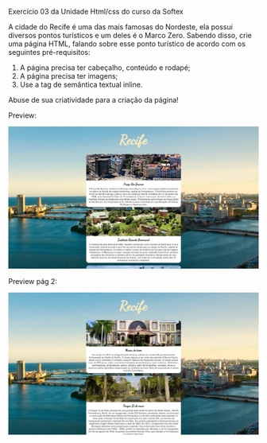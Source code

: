 Exercício 03 da Unidade Html/css do curso da Softex

A cidade do Recife é uma das mais famosas do Nordeste, ela possui diversos pontos turísticos 
e um deles é o Marco Zero. Sabendo disso, crie uma página HTML, falando sobre esse ponto 
turístico de acordo com os seguintes pré-requisitos: 

1. A página precisa ter cabeçalho, conteúdo e rodapé; 
2. A página precisa ter imagens; 
3. Use a tag de semântica textual inline. 

Abuse de sua criatividade para a criação da página! 

Preview:

![preview](./preview/preview.jpg)

Preview pág 2:

![preview](./preview/preview-pag2.jpg)
